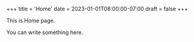+++
title = 'Home'
date = 2023-01-01T08:00:00-07:00
draft = false
+++

This is Home page.

You can write something here.
